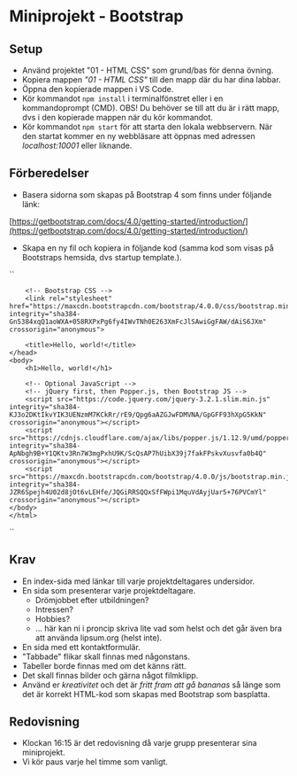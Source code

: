 # Miniprojekt - Bootstrap

## Setup

* Använd projektet "01 - HTML CSS" som grund/bas för denna övning.
* Kopiera mappen _"01 - HTML CSS"_ till den mapp där du har dina labbar.
* Öppna den kopierade mappen i VS Code.
* Kör kommandot `npm install` i terminalfönstret eller i en kommandoprompt (CMD). OBS! Du behöver se till att du är i rätt mapp, dvs i den kopierade mappen när du kör kommandot.
* Kör kommandot `npm start` för att starta den lokala webbservern. När den startat kommer en ny webbläsare att öppnas med adressen _localhost:10001_ eller liknande.

## Förberedelser

* Basera sidorna som skapas på Bootstrap 4 som finns under följande länk: 

[https://getbootstrap.com/docs/4.0/getting-started/introduction/](https://getbootstrap.com/docs/4.0/getting-started/introduction/)

* Skapa en ny fil och kopiera in följande kod (samma kod som visas på Bootstraps hemsida, dvs startup template.).

``
    <!doctype html>
    <html lang="en">
    <head>
        <!-- Required meta tags -->
        <meta charset="utf-8">
        <meta name="viewport" content="width=device-width, initial-scale=1, shrink-to-fit=no">

        <!-- Bootstrap CSS -->
        <link rel="stylesheet" href="https://maxcdn.bootstrapcdn.com/bootstrap/4.0.0/css/bootstrap.min.css" integrity="sha384-Gn5384xqQ1aoWXA+058RXPxPg6fy4IWvTNh0E263XmFcJlSAwiGgFAW/dAiS6JXm" crossorigin="anonymous">

        <title>Hello, world!</title>
    </head>
    <body>
        <h1>Hello, world!</h1>

        <!-- Optional JavaScript -->
        <!-- jQuery first, then Popper.js, then Bootstrap JS -->
        <script src="https://code.jquery.com/jquery-3.2.1.slim.min.js" integrity="sha384-KJ3o2DKtIkvYIK3UENzmM7KCkRr/rE9/Qpg6aAZGJwFDMVNA/GpGFF93hXpG5KkN" crossorigin="anonymous"></script>
        <script src="https://cdnjs.cloudflare.com/ajax/libs/popper.js/1.12.9/umd/popper.min.js" integrity="sha384-ApNbgh9B+Y1QKtv3Rn7W3mgPxhU9K/ScQsAP7hUibX39j7fakFPskvXusvfa0b4Q" crossorigin="anonymous"></script>
        <script src="https://maxcdn.bootstrapcdn.com/bootstrap/4.0.0/js/bootstrap.min.js" integrity="sha384-JZR6Spejh4U02d8jOt6vLEHfe/JQGiRRSQQxSfFWpi1MquVdAyjUar5+76PVCmYl" crossorigin="anonymous"></script>
    </body>
    </html>
``

## Krav

* En index-sida med länkar till varje projektdeltagares undersidor.
* En sida som presenterar varje projektdeltagare.
    * Drömjobbet efter utbildningen?
    * Intressen?
    * Hobbies?
    * ... här kan ni i proncip skriva lite vad som helst och det går även bra att använda lipsum.org (helst inte).
* En sida med ett kontaktformulär.
* "Tabbade" flikar skall finnas med någonstans.
* Tabeller borde finnas med om det känns rätt.
* Det skall finnas bilder och gärna något filmklipp.
* Använd er *kreativitet* och det är *fritt fram att gå bananas* så länge som det är korrekt HTML-kod som skapas med Bootstrap som basplatta.

## Redovisning

* Klockan 16:15 är det redovisning då varje grupp presenterar sina miniprojekt.
* Vi kör paus varje hel timme som vanligt.
